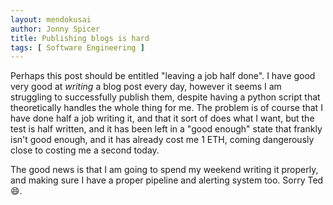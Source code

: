 ```yaml
---
layout: mendokusai
author: Jonny Spicer
title: Publishing blogs is hard
tags: [ Software Engineering ]
---
```

Perhaps this post should be entitled "leaving a job half done". I have good very good at *writing* a blog post every day, however it seems I am struggling to successfully
publish them, despite having a python script that theoretically handles the whole thing for me. The problem is of course that I have done half a job writing it, and that it
sort of does what I want, but the test is half written, and it has been left in a "good enough" state that frankly isn't good enough, and it has already cost me 1 ETH, coming
dangerously close to costing me a second today.

The good news is that I am going to spend my weekend writing it properly, and making sure I have a proper pipeline and alerting system too. Sorry Ted 😄.
